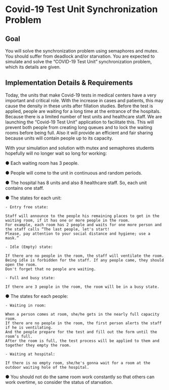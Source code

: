 # Covid-19 Test Unit Synchronization Problem

## Goal 

You will solve the synchronization problem using semaphores and mutex. You should suffer from deadlock and/or starvation. You are expected to simulate and solve the “COVID-19 Test Unit” synchronization problem, which its details are given.

## Implementation Details & Requirements

Today, the units that make Covid-19 tests in medical centers have a very important and critical role. With the increase in cases and patients, this may cause the density in these units after fillation studies. Before the test is applied, people are waiting for a long time at the entrance of the hospitals. Because there is a limited number of test units and healthcare staff. We are launching the “Covid-19 Test Unit” application to facilitate this. This will prevent both people from creating long queues and to lock the waiting rooms before being full. Also it will provide an efficient and fair sharing because units will contain people up to its capacity.

With your simulation and solution with mutex and semaphores students hopefully will no longer wait so long for working:

  ● Each waiting room has 3 people.
  
  ● People will come to the unit in continuous and random periods.
  
  ● The hospital has 8 units and also 8 healthcare staff. So, each unit contains one staff.
  
  ● The states for each unit:

    - Entry free state: 
    
    Staff will announce to the people his remaining places to get in the waiting room, if it has one or more people in the room. 
    For example, each room has 2 people and waits for one more person and the staff calls “The last people, let's start! 
    Please, pay attention to your social distance and hygiene; use a mask.”
    
    - Idle (Empty) state: 
    
    If there are no people in the room, the staff will ventilate the room. 
    Being idle is forbidden for the staff. If any people came, they should open the room. 
    Don't forget that no people are waiting.
    
    - Full and busy state: 
    
    If there are 3 people in the room, the room will be in a busy state.
    
  ● The states for each people:
  
    - Waiting in room: 
    
    When a person comes at room, she/he gets in the nearly full capacity room. 
    If there are no people in the room, the first person alerts the staff if he is ventilating. 
    And the people prepare for the test and fill out the form until the room’s full. 
    After the room is full, the test process will be applied to them and together they empty the room.
    
    - Waiting at hospital: 
    
    If there is no empty room, she/he's gonna wait for a room at the outdoor waiting hole of the hospital.

  ● You should not do the same room work constantly so that others can work overtime, so
  consider the status of starvation.
